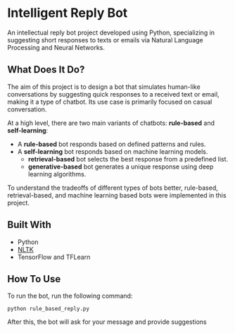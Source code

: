 # Intelligent Reply Bot

An intellectual reply bot project developed using Python, specializing in suggesting short responses to texts or emails via Natural Language Processing and Neural Networks.

## What Does It Do?

The aim of this project is to design a bot that simulates human-like conversations by suggesting quick responses to a received text or email, making it a type of chatbot. Its use case is primarily focused on casual conversation.

At a high level, there are two main variants of chatbots: **rule-based** and **self-learning**:
* A **rule-based** bot responds based on defined patterns and rules.
* A **self-learning** bot responds based on machine learning models.
  * **retrieval-based** bot selects the best response from a predefined list.
  * **generative-based** bot generates a unique response using deep learning algorithms.

To understand the tradeoffs of different types of bots better, rule-based, retrieval-based, and machine learning based bots were implemented in this project.


## Built With

* Python
* [NLTK](https://www.nltk.org/)
* TensorFlow and TFLearn

## How To Use

To run the bot, run the following command:

```
python rule_based_reply.py
```

After this, the bot will ask for your message and provide suggestions